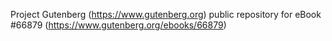 Project Gutenberg (https://www.gutenberg.org) public repository for eBook #66879 (https://www.gutenberg.org/ebooks/66879)
